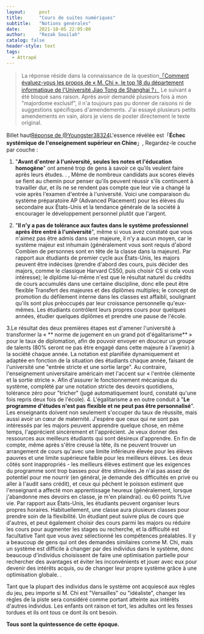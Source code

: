 ```yaml
---
layout:     post
title:      "Cours de suites numériques"
subtitle:   "Notions générales"
date:       2021-10-05 22:05:00
author:     "Rezak Souilah"
catalog: false
header-style: text
tags:
  - Attrapé
---
```


> La réponse réside dans la connaissance de la question[「Comment évaluez-vous les propos de « M. Chi », le top 18 du département informatique de l'Université Jiao Tong de Shanghai ?」](https://web.facebook.com/rezak.souilah.5?_rdc=1&_rdr) Le suivant a été bloqué sans raison.
> Après avoir demandé plusieurs fois à mon "majordome exclusif", il n'a toujours pas pu donner de raisons ni de suggestions spécifiques d'amendements. J'ai essayé plusieurs petits amendements en vain, alors je viens de poster directement le texte original.


Billet haut[Réponse de @Youngster38324](https://www.zhihu.com/question/439622084/answer/1681505518)L'essence révélée est「**Échec systémique de l'enseignement supérieur en Chine**」, Regardez-le couche par couche :

1. "**Avant d'entrer à l'université, seules les notes et l'éducation homogène**" ont amené trop de gens à savoir ce qu'ils veulent faire après leurs études. . , Même de nombreux candidats aux scores élevés se fient au chemin pour penser qu'ils peuvent réussir s'ils continuent à travailler dur, et ils ne se rendent pas compte que leur vie a changé la voie après l'examen d'entrée à l'université. Voici une comparaison du système préparatoire AP (Advanced Placement) pour les élèves du secondaire aux États-Unis et la tendance générale de la société à encourager le développement personnel plutôt que l'argent.

2. "**Il n'y a pas de tolérance aux fautes dans le système professionnel après être entré à l'université**", même si vous avez constaté que vous n'aimez pas être admis dans une majeure, il n'y a aucun moyen, car le système majeur est inhumain (généralement vous sont requis d'abord Combien de personnes sont en tête de la classe dans la majeure). Par rapport aux étudiants de premier cycle aux États-Unis, les majors peuvent être indécises (prendre d'abord des cours, puis décider des majors, comme le classique Harvard CS50, puis choisir CS si cela vous intéresse); le diplôme lui-même n'est que le résultat naturel du crédits de cours accumulés dans une certaine discipline, donc elle peut être flexible Transfert des majeures et des diplômes multiples; le concept de promotion du défilement interne dans les classes est affaibli, soulignant qu'ils sont plus préoccupés par leur croissance personnelle qu'eux-mêmes. Les étudiants contrôlent leurs propres cours pour quelques années, étudier quelques diplômes et prendre une pause de l'école.

3.Le résultat des deux premières étapes est d'amener l'université à transformer la « ** norme de jugement en un grand pot d'égalitarisme** » pour le taux de diplomation, afin de pouvoir envoyer en douceur un groupe de talents (80% seront ne pas être engagé dans cette majeure à l'avenir) à la société chaque année. La notation est planifiée dynamiquement et adaptée en fonction de la situation des étudiants chaque année, faisant de l'université une "entrée stricte et une sortie large". Au contraire, l'enseignement universitaire américain met l'accent sur « l'entrée clémente et la sortie stricte ». Afin d'assurer le fonctionnement mécanique du système, complété par une notation stricte des devoirs quotidiens, tolérance zéro pour "tricher" (jugé automatiquement lourd, constaté qu'une fois repris deux fois de l'école).
4. L'égalitarisme a en outre conduit à "**Le programme d'études n'est pas flexible et ne peut pas être personnalisé**". Les enseignants doivent non seulement s'occuper du taux de réussite, mais aussi avoir un cœur de maternité. J'espère que ceux qui ne sont pas intéressés par les majors peuvent apprendre quelque chose, en même temps, l'apprécient sincèrement et l'apprécient. Je veux donner des ressources aux meilleurs étudiants qui sont désireux d'apprendre. En fin de compte, même après s'être creusé la tête, ils ne peuvent trouver un arrangement de cours qu'avec une limite inférieure élevée pour les élèves pauvres et une limite supérieure faible pour les meilleurs élèves. Les deux côtés sont inappropriés - les meilleurs élèves estiment que les exigences du programme sont trop basses pour être stimulées Je n'ai pas assez de potentiel pour me nourrir (en général, je demande des difficultés en privé ou aller à l'audit sans crédit), et ceux qui pêchent le poisson estiment que l'enseignant a affecté mon apprentissage heureux (généralement, lorsque j'abandonne mes devoirs en classe, je m'en plaindrai). ou 60 points ?Live vie. Par rapport aux États-Unis, les étudiants peuvent organiser leurs propres horaires. Habituellement, une classe aura plusieurs classes pour prendre soin de la flexibilité. Un étudiant peut suivre plus de cours que d'autres, et peut également choisir des cours parmi les majors ou réduire les cours pour augmenter les stages ou recherche, et la difficulté est facultative Tant que vous avez sélectionné les compétences préalables.
Il y a beaucoup de gens qui ont des demandes similaires comme M. Chi, mais un système est difficile à changer par des individus dans le système, donc beaucoup d'individus choisissent de faire une optimisation partielle pour rechercher des avantages et éviter les inconvénients et jouer avec eux pour devenir des intérêts acquis, ou de changer leur propre système grâce à une optimisation globale. .

Tant que la plupart des individus dans le système ont acquiescé aux règles du jeu, peu importe si M. Chi est "Versailles" ou "idéaliste", changer les règles de la piste sera considéré comme portant atteinte aux intérêts d'autres individus. Les enfants ont raison et tort, les adultes ont les fesses tordues et ils ont tous ce dont ils ont besoin.

**Tous sont la quintessence de cette époque.**

